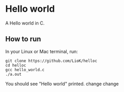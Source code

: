 Hello world
============

A Hello world in C.

How to run
----------
In your Linux or Mac terminal, run:

    git clone https://github.com/LioK/helloc
    cd helloc
    gcc hello_world.c
    ./a.out

You should see "Hello world" printed.
change
change
